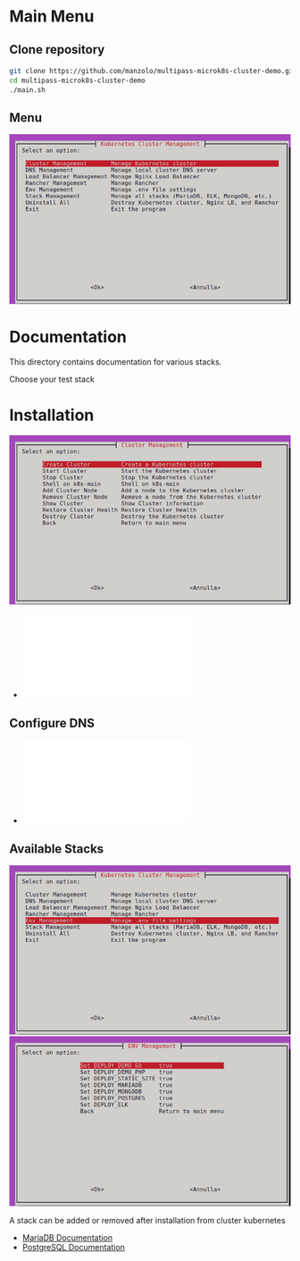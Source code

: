 # Main Menu

## Clone repository
```bash
git clone https://github.com/manzolo/multipass-microk8s-cluster-demo.git
cd multipass-microk8s-cluster-demo
./main.sh
```

## Menu

![Main menu](images/menu.png)

# Documentation

This directory contains documentation for various stacks.

Choose your test stack

# Installation

![Install](images/install.png)
- ![Install log](INSTALL_LOG.md)

## Configure DNS 

* ![DNS](dns/README.md)

## Available Stacks
![Stack menu](images/stack_menu.png)
![Stack list](images/stack_list.png)

A stack can be added or removed after installation from cluster kubernetes

* [MariaDB Documentation](mariadb/README.md)
* [PostgreSQL Documentation](postgres/README.md)
